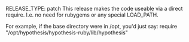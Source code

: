 RELEASE_TYPE: patch
This release makes the code useable via a direct require.
I.e. no need for rubygems or any special LOAD_PATH.

For example, if the base directory were in /opt, you'd just say:
require "/opt/hypothesis/hypothesis-ruby/lib/hypothesis"
